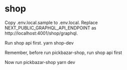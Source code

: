 # shop

Copy .env.local.sample to .env.local.
Replace NEXT_PUBLIC_GRAPHQL_API_ENDPOINT as http://localhost:4001/shop/graphql.

Run shop api first.
yarn shop-dev

Remember, before run pickbazar-shop, run shop api first

Now run pickbazar-shop
yarn dev
